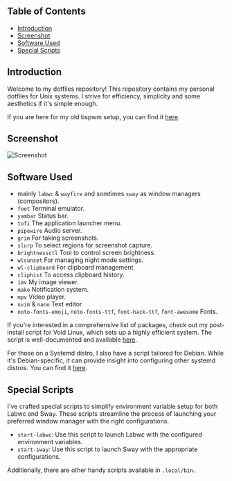 ## Table of Contents
- [Introduction](#introduction)
- [Screenshot](#screenshot)
- [Software Used](#software-used)
- [Special Scripts](#special-scripts)

## Introduction

Welcome to my dotfiles repository! This repository contains my personal dotfiles for Unix systems. I strive for efficiency, simplicity and some aesthetics if it's simple enough.

If you are here for my old bspwm setup, you can find it [here](https://github.com/speyll/misc-dotfiles).

## Screenshot

![Screenshot](https://i.ibb.co/JjdVqh0/scrott.webp)

## Software Used

  - mainly `labwc` & `wayfire` and somtimes `sway` as window managers (compositors).
  - `foot` Terminal emulator.
  - `yambar` Status bar.
  - `tofi` The application launcher menu.
  - `pipewire` Audio server.
  - `grim` For taking screenshots.
  - `slurp` To select regions for screenshot capture.
  - `brightnessctl` Tool to control screen brightness.
  - `wlsunset` For managing night mode settings.
  - `wl-clipboard` For clipboard management.
  - `cliphist` To access clipboard history.
  - `imv` My image viewer.
  - `mako` Notification system.
  - `mpv` Video player.
  - `nvim` & `nano` Text editor
  - `noto-fonts-emoji`, `noto-fonts-ttf`, `font-hack-ttf`, `font-awesome` Fonts.

If you're interested in a comprehensive list of packages, check out my post-install script for Void Linux, which sets up a highly efficient system. The script is well-documented and available [here](https://gist.github.com/Speyll/b2c46449fb9a9be44f07be3a81f01a2b).

For those on a Systemd distro, I also have a script tailored for Debian. While it's Debian-specific, it can provide insight into configuring other systemd distros. You can find it [here](https://gist.github.com/Speyll/852a81e28565a7dca2777a78da36eaa9).

## Special Scripts

I've crafted special scripts to simplify environment variable setup for both Labwc and Sway. These scripts streamline the process of launching your preferred window manager with the right configurations.

- `start-labwc`: Use this script to launch Labwc with the configured environment variables.
- `start-sway`: Use this script to launch Sway with the appropriate configurations.

Additionally, there are other handy scripts available in `.local/bin`.
